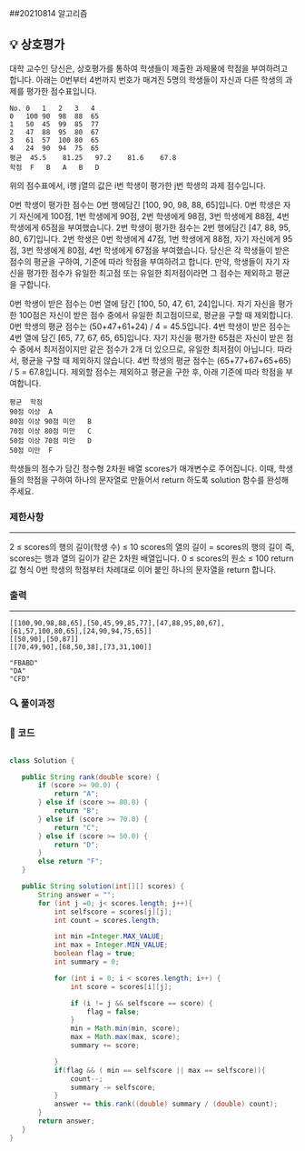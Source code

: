 ##20210814 알고리즘

## 💡 상호평가
대학 교수인 당신은, 상호평가를 통하여 학생들이 제출한 과제물에 학점을 부여하려고 합니다. 아래는 0번부터 4번까지 번호가 매겨진 5명의 학생들이 자신과 다른 학생의 과제를 평가한 점수표입니다.
```
No.	0	1	2	3	4
0	100	90	98	88	65
1	50	45	99	85	77
2	47	88	95	80	67
3	61	57	100	80	65
4	24	90	94	75	65
평균	45.5	81.25	97.2	81.6	67.8
학점	F	B	A	B	D
```
위의 점수표에서, i행 j열의 값은 i번 학생이 평가한 j번 학생의 과제 점수입니다.

0번 학생이 평가한 점수는 0번 행에담긴 [100, 90, 98, 88, 65]입니다.
0번 학생은 자기 자신에게 100점, 1번 학생에게 90점, 2번 학생에게 98점, 3번 학생에게 88점, 4번 학생에게 65점을 부여했습니다.
2번 학생이 평가한 점수는 2번 행에담긴 [47, 88, 95, 80, 67]입니다.
2번 학생은 0번 학생에게 47점, 1번 학생에게 88점, 자기 자신에게 95점, 3번 학생에게 80점, 4번 학생에게 67점을 부여했습니다.
당신은 각 학생들이 받은 점수의 평균을 구하여, 기준에 따라 학점을 부여하려고 합니다.
만약, 학생들이 자기 자신을 평가한 점수가 유일한 최고점 또는 유일한 최저점이라면 그 점수는 제외하고 평균을 구합니다.

0번 학생이 받은 점수는 0번 열에 담긴 [100, 50, 47, 61, 24]입니다. 자기 자신을 평가한 100점은 자신이 받은 점수 중에서 유일한 최고점이므로, 평균을 구할 때 제외합니다.
0번 학생의 평균 점수는 (50+47+61+24) / 4 = 45.5입니다.
4번 학생이 받은 점수는 4번 열에 담긴 [65, 77, 67, 65, 65]입니다. 자기 자신을 평가한 65점은 자신이 받은 점수 중에서 최저점이지만 같은 점수가 2개 더 있으므로, 유일한 최저점이 아닙니다. 따라서, 평균을 구할 때 제외하지 않습니다.
4번 학생의 평균 점수는 (65+77+67+65+65) / 5 = 67.8입니다.
제외할 점수는 제외하고 평균을 구한 후, 아래 기준에 따라 학점을 부여합니다.
```
평균	학점
90점 이상	A
80점 이상 90점 미만	B
70점 이상 80점 미만	C
50점 이상 70점 미만	D
50점 미만	F
```
학생들의 점수가 담긴 정수형 2차원 배열 scores가 매개변수로 주어집니다. 이때, 학생들의 학점을 구하여 하나의 문자열로 만들어서 return 하도록 solution 함수를 완성해주세요.


### 제한사항
---
2 ≤ scores의 행의 길이(학생 수) ≤ 10
scores의 열의 길이 = scores의 행의 길이
즉, scores는 행과 열의 길이가 같은 2차원 배열입니다.
0 ≤ scores의 원소 ≤ 100
return 값 형식
0번 학생의 학점부터 차례대로 이어 붙인 하나의 문자열을 return 합니다.


### 출력
---

```
[[100,90,98,88,65],[50,45,99,85,77],[47,88,95,80,67],[61,57,100,80,65],[24,90,94,75,65]]	
[[50,90],[50,87]]	
[[70,49,90],[68,50,38],[73,31,100]]	
```
```
"FBABD"
"DA"
"CFD"
```
### 🔍 풀이과정

 ###  👻 코드 

 ```java

class Solution {

    public String rank(double score) {
        if (score >= 90.0) {
            return "A";
        } else if (score >= 80.0) {
            return "B";
        } else if (score >= 70.0) {
            return "C";
        } else if (score >= 50.0) {
            return "D";
        }
        else return "F";
    }

    public String solution(int[][] scores) {
        String answer = "";
        for (int j =0; j< scores.length; j++){
            int selfscore = scores[j][j];
            int count = scores.length;

            int min =Integer.MAX_VALUE;
            int max = Integer.MIN_VALUE;
            boolean flag = true;
            int summary = 0;

            for (int i = 0; i < scores.length; i++) {
                int score = scores[i][j];

                if (i != j && selfscore == score) {
                    flag = false;
                }
                min = Math.min(min, score);
                max = Math.max(max, score);
                summary += score;

            }
            if(flag && ( min == selfscore || max == selfscore)){
                count--;
                summary -= selfscore;
            }
            answer += this.rank((double) summary / (double) count);
        }
        return answer;
    }
}
```

 
 
